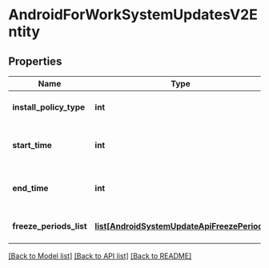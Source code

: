 # AndroidForWorkSystemUpdatesV2Entity

## Properties
Name | Type | Description | Notes
------------ | ------------- | ------------- | -------------
**install_policy_type** | **int** | Gets or sets the install policy. | [optional] 
**start_time** | **int** | Gets or sets the start time in hours. | [optional] 
**end_time** | **int** | Gets or sets the end time in hours. | [optional] 
**freeze_periods_list** | [**list[AndroidSystemUpdateApiFreezePeriod]**](AndroidSystemUpdateApiFreezePeriod.md) | Gets or sets the freeze periods list. | [optional] 

[[Back to Model list]](../README.md#documentation-for-models) [[Back to API list]](../README.md#documentation-for-api-endpoints) [[Back to README]](../README.md)


